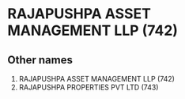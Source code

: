 # RAJAPUSHPA ASSET MANAGEMENT LLP (742)

## Other names
1. RAJAPUSHPA ASSET MANAGEMENT LLP (742)
1. RAJAPUSHPA PROPERTIES PVT LTD (743)


